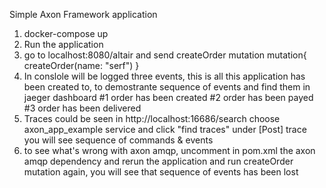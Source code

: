 Simple Axon Framework application

1. docker-compose up
2. Run the application
3. go to localhost:8080/altair and send createOrder mutation 
mutation{
  createOrder(name: "serf")
}
4. In conslole will be logged three events, this is all this application has been created to, to demostrante sequence of events and find them in jaeger dashboard
  #1 order has been created
  #2 order has been payed
  #3 order has been delivered
5. Traces could be seen in http://localhost:16686/search
choose axon_app_example service and click "find traces"
under [Post] trace you will see sequence of commands & events
6. to see what's wrong with axon amqp, uncomment in pom.xml the axon amqp dependency and rerun the application and run createOrder mutation again, you will see that sequence of events has been lost 
